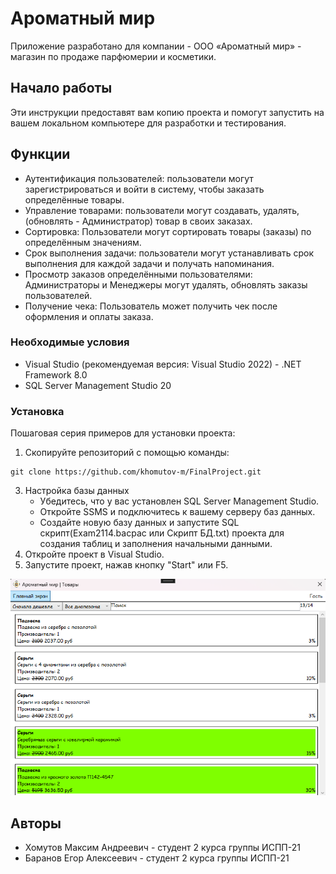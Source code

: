 # Ароматный мир

 Приложение разработано для компании - ООО «Ароматный мир» - магазин по продаже парфюмерии и косметики. 

## Начало работы

Эти инструкции предоставят вам копию проекта и помогут запустить на вашем локальном компьютере для разработки и тестирования.

## Функции 

- Аутентификация пользователей: пользователи могут зарегистрироваться и войти в систему, чтобы заказать определённые товары.
- Управление товарами: пользователи могут создавать, удалять, (обновлять - Администратор) товар в своих заказах.
- Сортировка: Пользователи могут сортировать товары (заказы) по определённым значениям.
- Срок выполнения задачи: пользователи могут устанавливать срок выполнения для каждой задачи и получать напоминания.
- Просмотр заказов определёнными пользователями: Администраторы и Менеджеры могут удалять, обновлять заказы пользователей.
- Получение чека: Пользователь может получить чек после оформления и оплаты заказа.

### Необходимые условия

- Visual Studio (рекомендуемая версия: Visual Studio 2022) - .NET Framework 8.0
- SQL Server Management Studio 20

### Установка

Пошаговая серия примеров для установки проекта:
1. Скопируйте репозиторий с помощью команды:
```
git clone https://github.com/khomutov-m/FinalProject.git
```
3. Настройка базы данных
    - Убедитесь, что у вас установлен SQL Server Management Studio.
    - Откройте SSMS и подключитесь к вашему серверу баз данных.
    - Создайте новую базу данных и запустите SQL скрипт(Exam2114.bacpac или Скрипт БД.txt) проекта для создания таблиц и заполнения начальными данными.
3. Откройте проект в Visual Studio.
4. Запустите проект, нажав кнопку "Start" или F5.

![Picture](https://github.com/DenobBlack/Exam2114/blob/635be778bec5b97fbba8c3cc3b880424939c1537/image.png)

## Авторы

* Хомутов Максим Андреевич - студент 2 курса группы ИСПП-21
* Баранов Егор Алексеевич - студент 2 курса группы ИСПП-21


